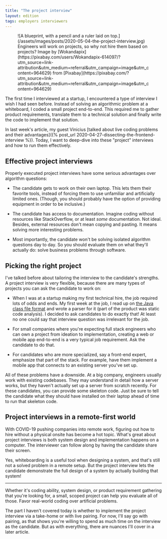 ```yaml
---
title: "The project interview"
layout: edition
tags: employers interviewers
---
```


<figure id="cover-img" markdown="1">
![A blueprint, with a pencil and a ruler laid on top.](/assets/images/posts/2020-05-04-the-project-interview.jpg)
<figcaption markdown="1">Engineers will work on projects, so why not hire them based on projects? Image by [Wokandapix](https://pixabay.com/users/Wokandapix-614097/?utm_source=link-attribution&utm_medium=referral&utm_campaign=image&utm_content=964629) from [Pixabay](https://pixabay.com/?utm_source=link-attribution&utm_medium=referral&utm_campaign=image&utm_content=964629)
</figcaption>
</figure>

The first time I interviewed at a startup, I encountered a type of interview I wish I had seen before. Instead of solving an algorithmic problem at a whiteboard, I coded a small project end-to-end. This required me to gather product requirements, translate them to a technical solution and finally write the code to implement that solution.

In last week's article, my guest Vinicius [talked about live coding problems and their advantages]({% post_url 2020-04-27-dissecting-the-frontend-interview %}). Today, I want to deep-dive into these "project" interviews and how to run them effectively.

## Effective project interviews

Properly executed project interviews have some serious advantages over algorithm questions:

- The candidate gets to work on their own laptop. This lets them their favorite tools, instead of forcing them to use unfamiliar and artificially limited ones. (Though, you should probably have the option of providing equipment in order to be inclusive.)

- The candidate has access to documentation. Imagine coding without resources like StackOverflow, or at least _some_ documentation. Not ideal. Besides, external resources don't mean copying and pasting. It means solving more interesting problems.

- Most importantly, the candidate won't be solving isolated algorithm questions day to day. So you should evaluate them on what they'll actually do: solve business problems through software.

## Picking the right project

I've talked before about tailoring the interview to the candidate's strengths. A project interview is very flexible, because there are many types of projects you can ask the candidate to work on:

- When I was at a startup making my first technical hire, the job required lots of odds and ends. My first week at the job, I read up on [the Java class file format](https://docs.oracle.com/javase/specs/jvms/se8/html/jvms-4.html) and wrote a parser for it (part of the product was static code analysis). I decided to ask candidates to do exactly that! At least no one could say that interview question was irrelevant for the job.

- For small companies where you're expecting full stack engineers who can own a project from ideation to implementation, creating a web or mobile app end-to-end is a very typical job requirement. Ask the candidate to do that.

- For candidates who are more specialized, say a front-end expert, emphasize that part of the stack. For example, have them implement a mobile app that connects to an existing server you've set up.

All of these problems have a downside. At a big company, engineers usually work with existing codebases. They may understand in detail how a server works, but they haven't actually set up a server from scratch recently. For these candidates, you can provide some skeleton code. Just be sure to tell the candidate what they should have installed on their laptop ahead of time to run that skeleton code.

## Project interviews in a remote-first world

With COVID-19 pushing companies into remote work, figuring out how to hire without a physical onsite has become a hot topic. What's great about project interviews is both system design and implementation happens on a computer. The interviewer can follow along by having the candidate share their screen.

Yes, whiteboarding is a useful tool when designing a system, and that's still not a solved problem in a remote setup. But the project interview lets the candidate demonstrate the full design of a system by actually building that system!

---

Whether it's coding ability, system design, or product requirement gathering that you're looking for, a small, scoped project can help you evaluate all of those. Favor real-world coding over artificial problems.

The part I haven't covered today is whether to implement the project interview via a take-home or with live pairing. For now, I'll say go with pairing, as that shows you're willing to spend as much time on the interview as the candidate. But as with everything, there are nuances I'll cover in a later article.
